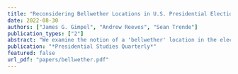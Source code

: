 ```yaml
---
title: "Reconsidering Bellwether Locations in U.S. Presidential Elections"
date: 2022-08-30
authors: ["James G. Gimpel", "Andrew Reeves", "Sean Trende"]
publication_types: ["2"]
abstract: "We examine the notion of a 'bellwether' location in the electoral political context. Bellwethers are thought to have predictive power because they supposedly signal how the entire electorate will move on Election Day. We consider how the number of bellwether counties— defined in several ways—has fluctuated since the 1930s. We also explore the extent to which bellwethers successfully predict future elections. With the proliferation of geographic polarization, few counties can successively and successfully pick the winner of presidential elections. Other bellwether measures fare slightly better or worse, but like Tufte and Sun (1975) found nearly half a century ago, bellwethers today continue to be poor predictors of future performance."
publication: "*Presidential Studies Quarterly*"
featured: false
url_pdf: "papers/bellwether.pdf"
---
```


